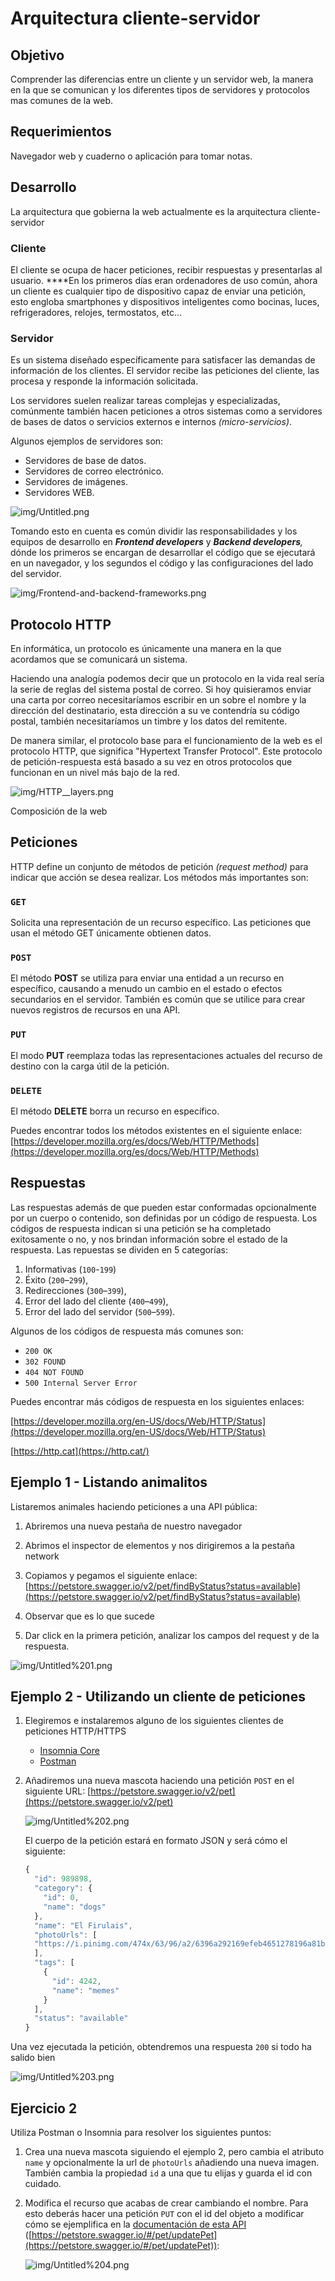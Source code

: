 # Arquitectura cliente-servidor

## Objetivo

Comprender las diferencias entre un cliente y un servidor web, la manera en la que se comunican y los diferentes tipos de servidores y protocolos mas comunes de la web.

## Requerimientos

Navegador web y cuaderno o aplicación para tomar notas.

## Desarrollo

La arquitectura que gobierna la web actualmente es la arquitectura cliente-servidor

### **Cliente**

El cliente se ocupa de hacer peticiones, recibir respuestas y presentarlas al usuario.  ****En los primeros días eran ordenadores de uso común, ahora un cliente es cualquier tipo de dispositivo capaz de enviar una petición, esto engloba smartphones y dispositivos inteligentes como bocinas, luces, refrigeradores, relojes, termostatos, etc... 

### **Servidor**

Es un sistema diseñado específicamente para satisfacer las demandas de información de los clientes. El servidor recibe las peticiones del cliente, las procesa y responde la información solicitada.

Los servidores suelen realizar tareas complejas y especializadas, comúnmente también hacen peticiones a otros sistemas como a servidores de bases de datos o servicios externos e internos *(micro-servicios)*.

Algunos ejemplos de servidores son:

- Servidores de base de datos.
- Servidores de correo electrónico.
- Servidores de imágenes.
- Servidores WEB.

![img/Untitled.png](img/Untitled.png)

Tomando esto en cuenta es común dividir las responsabilidades y los equipos de desarrollo en ***Frontend developers*** y ***Backend developers**,* dónde los primeros se encargan de desarrollar el código que se ejecutará en un navegador, y los segundos el código y las configuraciones del lado del servidor.

![img/Frontend-and-backend-frameworks.png](img/Frontend-and-backend-frameworks.png)

## Protocolo HTTP

En informática, un protocolo es únicamente una manera en la que acordamos que se comunicará un sistema.  

Haciendo una analogía podemos decir que un protocolo en la vida real sería la serie de reglas del sistema postal de correo. Si hoy quisieramos enviar una carta por correo necesitaríamos escribir en un sobre el nombre y la dirección del destinatario, esta dirección a su ve contendría su código postal, también necesitaríamos un timbre y los datos del remitente. 

De manera similar, el protocolo base para el funcionamiento de la web es el protocolo HTTP, que significa "Hypertext Transfer Protocol". Este protocolo de petición-respuesta está basado a su vez en otros protocolos que funcionan en un nivel más bajo de la red. 

![img/HTTP__layers.png](img/HTTP__layers.png)

Composición de la web 

## Peticiones

HTTP define un conjunto de métodos de petición *(request method)* para indicar que acción se desea realizar. Los métodos más importantes son:

### `GET`

Solicita una representación de un recurso específico. Las peticiones que usan el método GET únicamente obtienen datos.

### `POST`

El método **POST** se utiliza para enviar una entidad a un recurso en específico, causando a menudo un cambio en el estado o efectos secundarios en el servidor. También es común que se utilice para crear nuevos registros de recursos en una API.

### `PUT`

El modo **PUT** reemplaza todas las representaciones actuales del recurso de destino con la carga útil de la petición.

### `DELETE`

El método **DELETE** borra un recurso en específico.

Puedes encontrar todos los métodos existentes en el siguiente enlace: [https://developer.mozilla.org/es/docs/Web/HTTP/Methods](https://developer.mozilla.org/es/docs/Web/HTTP/Methods)

## Respuestas

Las respuestas además de que pueden estar conformadas opcionalmente por un cuerpo o contenido, son definidas por un código de respuesta. Los códigos de respuesta indican si una petición se ha completado exitosamente o no, y nos brindan información sobre el estado de la respuesta. Las repuestas se dividen en 5 categorías:

1. Informativas (`100`-`199`)
2. Éxito (`200`–`299`),
3. Redirecciones (`300`–`399`),
4. Error del lado del cliente (`400`–`499`),
5. Error del lado del servidor (`500`–`599`).

Algunos de los códigos de respuesta más comunes son:

- `200 OK`
- `302 FOUND`
- `404 NOT FOUND`
- `500 Internal Server Error`

Puedes encontrar más códigos de respuesta en los siguientes enlaces:

[https://developer.mozilla.org/en-US/docs/Web/HTTP/Status](https://developer.mozilla.org/en-US/docs/Web/HTTP/Status)

[https://http.cat](https://http.cat/)

## Ejemplo 1 - Listando animalitos

Listaremos animales haciendo peticiones a una API pública: 
1. Abriremos una nueva pestaña de nuestro navegador

2. Abrimos el inspector de elementos y nos dirigiremos a la pestaña network

3. Copiamos y pegamos el siguiente enlace: [https://petstore.swagger.io/v2/pet/findByStatus?status=available](https://petstore.swagger.io/v2/pet/findByStatus?status=available)

4. Observar que es lo que sucede

5. Dar click en la primera petición, analizar los campos del request y de la respuesta.

![img/Untitled%201.png](img/Untitled%201.png)

## Ejemplo 2 - Utilizando un cliente de peticiones

1. Elegiremos e instalaremos alguno de los siguientes clientes de peticiones HTTP/HTTPS
    - [Insomnia Core](https://insomnia.rest/)
    - [Postman](https://www.postman.com/)
2. Añadiremos una nueva mascota haciendo una petición `POST` en el siguiente URL: [https://petstore.swagger.io/v2/pet](https://petstore.swagger.io/v2/pet)

    ![img/Untitled%202.png](img/Untitled%202.png)

    El cuerpo de la petición estará en formato JSON y será cómo el siguiente:

    ```jsx
    {
      "id": 989898,
      "category": {
        "id": 0,
        "name": "dogs"
      },
      "name": "El Firulais",
      "photoUrls": [
      "https://i.pinimg.com/474x/63/96/a2/6396a292169efeb4651278196a81bb6b.jpg"
      ],
      "tags": [
        {
          "id": 4242,
          "name": "memes"
        }
      ],
      "status": "available"
    }
    ```

Una vez ejecutada la petición, obtendremos una respuesta `200` si todo ha salido bien

![img/Untitled%203.png](img/Untitled%203.png)

## Ejercicio 2

Utiliza Postman o Insomnia para resolver los siguientes puntos:

1. Crea una nueva mascota siguiendo el ejemplo 2, pero cambia el atributo `name` y opcionalmente la url de `photoUrls` añadiendo una nueva imagen. También cambia la propiedad `id` a una que tu elijas y guarda el id con cuidado.
2. Modifica el recurso que acabas de crear cambiando el nombre.
Para esto deberás hacer una petición `PUT` con el id del objeto a modificar cómo se ejemplifica en la [documentación de esta API](https://petstore.swagger.io/#/pet/updatePet) ([https://petstore.swagger.io/#/pet/updatePet](https://petstore.swagger.io/#/pet/updatePet)):

    ![img/Untitled%204.png](img/Untitled%204.png)
